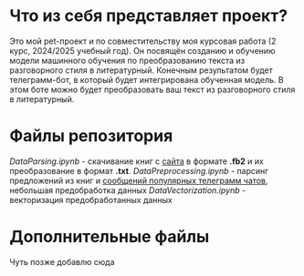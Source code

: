 # Что из себя представляет проект?
Это мой pet-проект и по совместительству моя курсовая работа (2 курс, 2024/2025 учебный год).
Он посвящён созданию и обучению модели машинного обучения по преобразованию текста из разговорного стиля в литературный.
Конечным результатом будет телеграмм-бот, в который будет интегрирована обученная модель.
В этом боте можно будет преобразовать ваш текст из разговорного стиля в литературный.

# Файлы репозитория
*DataParsing.ipynb* - скачивание книг с [сайта](https://litlife.club) в формате **.fb2** и их преобразование в формат **.txt**.
*DataPreprocessing.ipynb* - парсинг предложений из книг и [сообщений популярных телеграмм чатов](https://www.kaggle.com/datasets/dolfik/russian-telegram-chats-history), небольшая предобработка данных
*DataVectorization.ipynb* - векторизация предобработанных данных

# Дополнительные файлы
Чуть позже добавлю сюда
